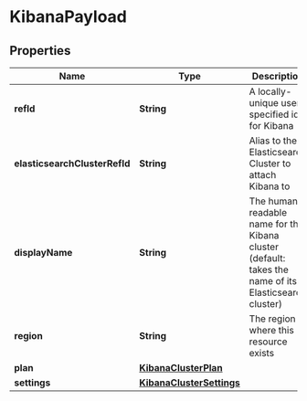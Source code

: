 # KibanaPayload

## Properties
Name | Type | Description | Notes
------------ | ------------- | ------------- | -------------
**refId** | **String** | A locally-unique user-specified id for Kibana | 
**elasticsearchClusterRefId** | **String** | Alias to the Elasticsearch Cluster to attach Kibana to | 
**displayName** | **String** | The human readable name for the Kibana cluster (default: takes the name of its Elasticsearch cluster) |  [optional]
**region** | **String** | The region where this resource exists | 
**plan** | [**KibanaClusterPlan**](KibanaClusterPlan.md) |  | 
**settings** | [**KibanaClusterSettings**](KibanaClusterSettings.md) |  |  [optional]
